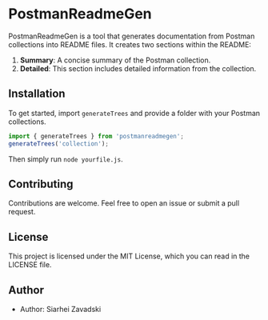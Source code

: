 # PostmanReadmeGen

PostmanReadmeGen is a tool that generates documentation from Postman collections into README files. It creates two sections within the README:

1. **Summary**: A concise summary of the Postman collection.
2. **Detailed**: This section includes detailed information from the collection.

## Installation

To get started, import `generateTrees` and provide a folder with your Postman collections.

```javascript
import { generateTrees } from 'postmanreadmegen';
generateTrees('collection');
```

Then simply run `node yourfile.js`.

## Contributing

Contributions are welcome. Feel free to open an issue or submit a pull request.

## License

This project is licensed under the MIT License, which you can read in the LICENSE file.

## Author

- Author: Siarhei Zavadski
